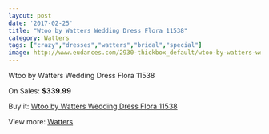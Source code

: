 ```yaml
---
layout: post
date: '2017-02-25'
title: "Wtoo by Watters Wedding Dress Flora 11538"
category: Watters
tags: ["crazy","dresses","watters","bridal","special"]
image: http://www.eudances.com/2930-thickbox_default/wtoo-by-watters-wedding-dress-flora-11538.jpg
---
```

Wtoo by Watters Wedding Dress Flora 11538

On Sales: **$339.99**
<a href="https://www.eudances.com/en/watters/1018-wtoo-by-watters-wedding-dress-flora-11538.html"><amp-img layout="responsive" width="600" height="600" src="//www.eudances.com/2930-thickbox_default/wtoo-by-watters-wedding-dress-flora-11538.jpg" alt="Wtoo by Watters Wedding Dress Flora 11538 0" /></a>
<a href="https://www.eudances.com/en/watters/1018-wtoo-by-watters-wedding-dress-flora-11538.html"><amp-img layout="responsive" width="600" height="600" src="//www.eudances.com/2932-thickbox_default/wtoo-by-watters-wedding-dress-flora-11538.jpg" alt="Wtoo by Watters Wedding Dress Flora 11538 1" /></a>
<a href="https://www.eudances.com/en/watters/1018-wtoo-by-watters-wedding-dress-flora-11538.html"><amp-img layout="responsive" width="600" height="600" src="//www.eudances.com/2931-thickbox_default/wtoo-by-watters-wedding-dress-flora-11538.jpg" alt="Wtoo by Watters Wedding Dress Flora 11538 2" /></a>

Buy it: [Wtoo by Watters Wedding Dress Flora 11538](https://www.eudances.com/en/watters/1018-wtoo-by-watters-wedding-dress-flora-11538.html "Wtoo by Watters Wedding Dress Flora 11538")

View more: [Watters](https://www.eudances.com/en/12-watters "Watters")